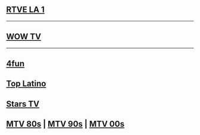 ## [RTVE LA 1](https://www.rtve.es/play/videos/directo/canales-lineales/la-1/)
---
## [WOW TV](https://wowelsalvador.com/)
---
## [4fun](https://megawypas.com/readarticle.php?article_id=55)
## [Top Latino](https://megawypas.com/readarticle.php?article_id=478)
## [Stars TV](https://pilot.wp.pl/tv/#stars-tv-hd)
## [MTV 80s](http://vsetv.cc/vh1classic) | [MTV 90s](http://www.piranya.com/video-russia.php?from=mtvrocks) | [MTV 00s](http://vsetv.cc/vh1)

